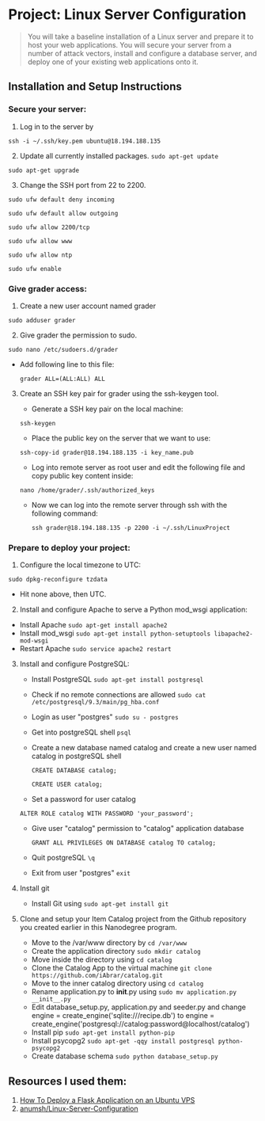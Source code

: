 # Project: Linux Server Configuration

>You will take a baseline installation of a Linux server and prepare it to host your web applications. You will secure your server from a number of attack vectors, install and configure a database server, and deploy one of your existing web applications onto it.

## Installation and Setup Instructions
### Secure your server:
1. Log in to the server by

`ssh -i ~/.ssh/key.pem ubuntu@18.194.188.135`

2. Update all currently installed packages.
`sudo apt-get update`

`sudo apt-get upgrade`

3. Change the SSH port from 22 to 2200.

`sudo ufw default deny incoming`

`sudo ufw default allow outgoing`

 `sudo ufw allow 2200/tcp`

 `sudo ufw allow www`

 `sudo ufw allow ntp`

 `sudo ufw enable`

### Give grader access:
1. Create a new user account named grader

`sudo adduser grader`

2. Give grader the permission to sudo.

`sudo nano /etc/sudoers.d/grader`

   - Add following line to this file:

        `grader ALL=(ALL:ALL) ALL`

3. Create an SSH key pair for grader using the ssh-keygen tool.
   - Generate a SSH key pair on the local machine:
   
    `ssh-keygen`
   
   - Place the public key on the server that we want to use:
   
    `ssh-copy-id grader@18.194.188.135 -i key_name.pub`

   - Log into remote server as root user and edit the following file and copy public key content inside:
   
    `nano /home/grader/.ssh/authorized_keys`
    
   - Now we can log into the remote server through ssh with the following command:
   
     `ssh grader@18.194.188.135 -p 2200 -i ~/.ssh/LinuxProject`
     
### Prepare to deploy your project:
1.  Configure the local timezone to UTC:

  `sudo dpkg-reconfigure tzdata`
 
   - Hit none above, then UTC.
   
2.  Install and configure Apache to serve a Python mod_wsgi application:
   - Install Apache `sudo apt-get install apache2`
   - Install mod_wsgi `sudo apt-get install python-setuptools libapache2-mod-wsgi`
   - Restart Apache `sudo service apache2 restart`

3. Install and configure PostgreSQL:
   - Install PostgreSQL `sudo apt-get install postgresql`
   - Check if no remote connections are allowed `sudo cat /etc/postgresql/9.3/main/pg_hba.conf`
   - Login as user "postgres" `sudo su - postgres`
   - Get into postgreSQL shell `psql`
   - Create a new database named catalog and create a new user named catalog in postgreSQL shell
     
     `CREATE DATABASE catalog;`
     
     `CREATE USER catalog;`
     
   - Set a password for user catalog
   
    `ALTER ROLE catalog WITH PASSWORD 'your_password';`
   
   - Give user "catalog" permission to "catalog" application database
   
     `GRANT ALL PRIVILEGES ON DATABASE catalog TO catalog;`
   
   - Quit postgreSQL  `\q`
   
   - Exit from user "postgres" `exit`
   
4. Install git
   - Install Git using `sudo apt-get install git`
   
5. Clone and setup your Item Catalog project from the Github repository you created earlier in this Nanodegree program.
   - Move to the /var/www directory by `cd /var/www`
   - Create the application directory `sudo mkdir catalog`
   - Move inside the directory using `cd catalog`
   - Clone the Catalog App to the virtual machine `git clone https://github.com/iAbrar/catalog.git`
   - Move to the inner catalog directory using `cd catalog`
   - Rename application.py to __init__.py using `sudo mv application.py __init__.py`
   - Edit database_setup.py, application.py and seeder.py and change engine = create_engine('sqlite:///recipe.db') to engine = create_engine('postgresql://catalog:password@localhost/catalog')
   - Install pip `sudo apt-get install python-pip`
   - Install psycopg2 `sudo apt-get -qqy install postgresql python-psycopg2`
   - Create database schema `sudo python database_setup.py`



## Resources I used them:
1. [How To Deploy a Flask Application on an Ubuntu VPS](https://www.digitalocean.com/community/tutorials/how-to-deploy-a-flask-application-on-an-ubuntu-vps)
2. [anumsh/Linux-Server-Configuration](https://github.com/anumsh/Linux-Server-Configuration)


